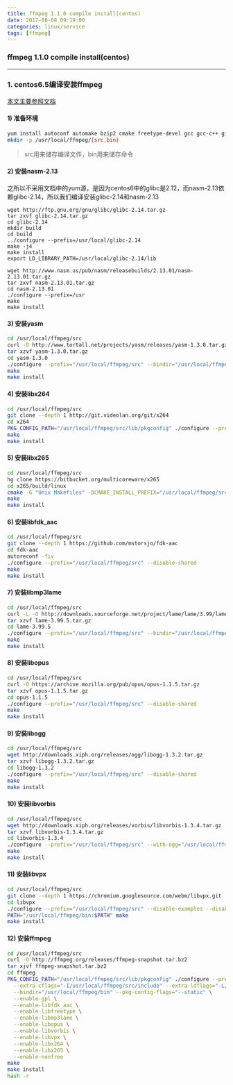 ```yaml
---
title: ffmpeg 1.1.0 compile install(centos)
date: 2017-08-08 09:19:00
categories: linux/service
tags: [ffmpeg]
---
```

### ffmpeg 1.1.0 compile install(centos)

---

### 1. centos6.5编译安装ffmpeg
[本文主要参照文档](https://trac.ffmpeg.org/wiki/CompilationGuide/Centos)
#### 1) 准备环境
``` bash
yum install autoconf automake bzip2 cmake freetype-devel gcc gcc-c++ git libtool make mercurial pkgconfig zlib-devel
mkdir -p /usr/local/ffmpeg/{src,bin}
```
> src用来储存编译文件，bin用来储存命令

#### 2) 安装nasm-2.13
之所以不采用文档中的yum源，是因为centos6中的glibc是2.12，而nasm-2.13依赖glibc-2.14，所以我们编译安装glibc-2.14和nasm-2.13
```
wget http://ftp.gnu.org/gnu/glibc/glibc-2.14.tar.gz
tar zxvf glibc-2.14.tar.gz
cd glibc-2.14
mkdir build
cd build
../configure --prefix=/usr/local/glibc-2.14
make -j4
make install
export LD_LIBRARY_PATH=/usr/local/glibc-2.14/lib

wget http://www.nasm.us/pub/nasm/releasebuilds/2.13.01/nasm-2.13.01.tar.gz
tar zxvf nasm-2.13.01.tar.gz
cd nasm-2.13.01
./configure --prefix=/usr
make
make install
```


#### 3) 安装yasm
``` bash
cd /usr/local/ffmpeg/src
curl -O http://www.tortall.net/projects/yasm/releases/yasm-1.3.0.tar.gz
tar xzvf yasm-1.3.0.tar.gz
cd yasm-1.3.0
./configure --prefix="/usr/local/ffmpeg/src" --bindir="/usr/local/ffmpeg/bin"
make
make install
```

#### 4) 安装libx264
``` bash
cd /usr/local/ffmpeg/src
git clone --depth 1 http://git.videolan.org/git/x264
cd x264
PKG_CONFIG_PATH="/usr/local/ffmpeg/src/lib/pkgconfig" ./configure --prefix="/usr/local/ffmpeg/src" --bindir="/usr/local/ffmpeg/bin" --enable-static
make
make install
```

#### 5) 安装libx265
``` bash
cd /usr/local/ffmpeg/src
hg clone https://bitbucket.org/multicoreware/x265
cd x265/build/linux
cmake -G "Unix Makefiles" -DCMAKE_INSTALL_PREFIX="/usr/local/ffmpeg/src" -DENABLE_SHARED:bool=off ../../source
make
make install
```

#### 6) 安装libfdk_aac
``` bash
cd /usr/local/ffmpeg/src
git clone --depth 1 https://github.com/mstorsjo/fdk-aac
cd fdk-aac
autoreconf -fiv
./configure --prefix="/usr/local/ffmpeg/src" --disable-shared
make
make install
```

#### 7) 安装libmp3lame
``` bash
cd /usr/local/ffmpeg/src
curl -L -O http://downloads.sourceforge.net/project/lame/lame/3.99/lame-3.99.5.tar.gz
tar xzvf lame-3.99.5.tar.gz
cd lame-3.99.5
./configure --prefix="/usr/local/ffmpeg/src" --bindir="/usr/local/ffmpeg/bin" --disable-shared --enable-nasm
make
make install
```

#### 8) 安装libopus
``` bash
cd /usr/local/ffmpeg/src
curl -O https://archive.mozilla.org/pub/opus/opus-1.1.5.tar.gz
tar xzvf opus-1.1.5.tar.gz
cd opus-1.1.5
./configure --prefix="/usr/local/ffmpeg/src" --disable-shared
make
make install
```

#### 9) 安装libogg
``` bash
cd /usr/local/ffmpeg/src
wget http://downloads.xiph.org/releases/ogg/libogg-1.3.2.tar.gz
tar xzvf libogg-1.3.2.tar.gz
cd libogg-1.3.2
./configure --prefix="/usr/local/ffmpeg/src" --disable-shared
make
make install
```

#### 10) 安装libvorbis
``` bash
cd /usr/local/ffmpeg/src
wget http://downloads.xiph.org/releases/vorbis/libvorbis-1.3.4.tar.gz
tar xzvf libvorbis-1.3.4.tar.gz
cd libvorbis-1.3.4
./configure --prefix="/usr/local/ffmpeg/src" --with-ogg="/usr/local/ffmpeg/src" --disable-shared
make
make install
```

#### 11) 安装libvpx
``` bash
cd /usr/local/ffmpeg/src
git clone --depth 1 https://chromium.googlesource.com/webm/libvpx.git
cd libvpx
./configure --prefix="/usr/local/ffmpeg/src" --disable-examples --disable-unit-tests --enable-vp9-highbitdepth --as=yasm
PATH="/usr/local/ffmpeg/bin:$PATH" make
make install
```

#### 12) 安装ffmpeg
``` bash
cd /usr/local/ffmpeg/src
curl -O http://ffmpeg.org/releases/ffmpeg-snapshot.tar.bz2
tar xjvf ffmpeg-snapshot.tar.bz2
cd ffmpeg
PKG_CONFIG_PATH="/usr/local/ffmpeg/src/lib/pkgconfig" ./configure --prefix="/usr/local/ffmpeg/src" \
  --extra-cflags="-I/usr/local/ffmpeg/src/include" --extra-ldflags="-L/usr/local/ffmpeg/src/lib -ldl" \
  --bindir="/usr/local/ffmpeg/bin" --pkg-config-flags="--static" \
  --enable-gpl \
  --enable-libfdk_aac \
  --enable-libfreetype \
  --enable-libmp3lame \
  --enable-libopus \
  --enable-libvorbis \
  --enable-libvpx \
  --enable-libx264 \
  --enable-libx265 \
  --enable-nonfree
make
make install
hash -r
```
